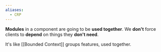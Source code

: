 ```yaml
---
aliases:
  - CRP
---
```

**Modules** in a component are going to be **used together**. 
We **don't** force clients to **depend** on things they **don't need**.

It's like [[Bounded Context]] groups features, used together.

